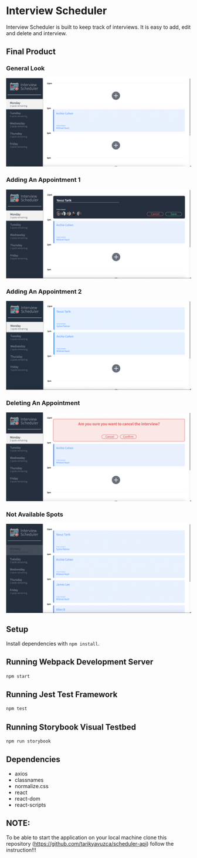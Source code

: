 # Interview Scheduler

Interview Scheduler is built to keep track of interviews. It is easy to add, edit and delete and interview.

## Final Product

### General Look

!["Screenshot main page in desktop size"](https://github.com/tarikyavuzca/scheduler/blob/master/docs/General%20Look.png)

### Adding An Appointment 1

!["Screenshot main page in desktop size"](https://github.com/tarikyavuzca/scheduler/blob/master/docs/Adding%20appointment%201.png)

### Adding An Appointment 2

!["Screenshot main page in desktop size"](https://github.com/tarikyavuzca/scheduler/blob/master/docs/Adding%20appointment%202.png)

### Deleting An Appointment

!["Screenshot main page in desktop size"](https://github.com/tarikyavuzca/scheduler/blob/master/docs/Deleting%20an%20appointment.png)

### Not Available Spots

!["Screenshot main page in desktop size"](https://github.com/tarikyavuzca/scheduler/blob/master/docs/Not%20available%20spots.png)

## Setup

Install dependencies with `npm install`.

## Running Webpack Development Server

```sh
npm start
```

## Running Jest Test Framework

```sh
npm test
```

## Running Storybook Visual Testbed

```sh
npm run storybook
```

## Dependencies

- axios
- classnames
- normalize.css
- react
- react-dom
- react-scripts

## NOTE:

To be able to start the application on your local machine clone this repository (https://github.com/tarikyavuzca/scheduler-api) follow the instruction!!!
